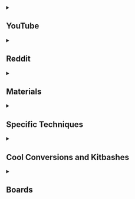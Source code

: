 <details>
  <summary><h2>YouTube</h2></summary>

* ### Mainly Painting
  * [52 Miniatures](https://www.youtube.com/c/52Miniatures)
  * [Lyla Mev - The Mini Witch](https://www.youtube.com/c/LylaMev)
  * [Zumikito Miniatures](https://www.youtube.com/c/Zumikito)
  * [Trovarion Miniatures](https://www.youtube.com/c/trovarion/videos)
  * [The Gallery of Colours](https://www.youtube.com/c/TheGalleryofColours)
  * [Spen's Painting](https://www.youtube.com/c/SpensPainting)
  * [Miniac](https://www.youtube.com/c/Miniac)
  * [Midwinter Minis](https://www.youtube.com/c/MidwinterMinis)
  * [MarcoFrisoniNJM](https://www.youtube.com/c/MarcoFrisoniNJM)
  * [Dana Howl](https://www.youtube.com/c/DanaHowl)
  * [Benji’s Hobbies](https://www.youtube.com/c/Benji%E2%80%99sHobbies)
  * [Duncan Rhodes Painting Academy](https://www.youtube.com/c/DuncanRhodesPaintingAcademy)
  * [Doctor Faust's Painting Clinic](https://www.youtube.com/c/ThePaintingClinic)
  * [Swords and Brushes](https://www.youtube.com/c/SwordsandBrushes)
  * [Paint to Life](https://www.youtube.com/c/Paint2Life) - Painting D&D minis
* ### Painting & Crafting
  * [Eric's Hobby Workshop](https://www.youtube.com/c/EricsHobbyWorkshop)
  * [The Pickle Jar](https://www.youtube.com/c/ThePickleJar)
  * [Squidmar Miniatures](https://www.youtube.com/c/SquidmarMiniatures)
  * [Slayer Miniatures](https://www.youtube.com/c/SlayerMiniatures)
  * [Realm of the Liche King](https://www.youtube.com/c/RealmoftheLicheKing)
  * [Pete The Wargamer](https://www.youtube.com/c/TheWarGamerChannel)
  * [Ninjon](https://www.youtube.com/c/Ninjon)
  * [Goobertown Hobbies](https://www.youtube.com/c/GoobertownHobbies)
  * [Geek Gaming Scenics](https://www.youtube.com/c/GeekGamingScenics)
  * [eBay Miniature Rescues](https://www.youtube.com/c/eBayMiniatureRescues)
  * [Devs & Dice](https://www.youtube.com/c/DevsDice)
  * [Broadsword Wargaming](https://www.youtube.com/c/BroadswordWargaming)
  * [Vince Venturella](https://www.youtube.com/c/VinceVenturella/videos)
  * [Magrathea Builder Of Worlds](https://www.youtube.com/channel/UC-PbaIjLxrQ4iSpRxCJG0AA)
  * [TheDMsCraft](https://www.youtube.com/c/theDMsCraft)
  * [Broadsword Wargaming](https://www.youtube.com/c/BroadswordWargaming)
  * [Chimera Wargaming](https://www.youtube.com/c/ChimeraWargaming)
* ### Mainly Crafting
  * [Zorpazorp](https://www.youtube.com/c/Zorpazorp)
  * [Wyloch's Armory](https://www.youtube.com/c/WylochsCraftingVids)
  * [Tom Mason](https://www.youtube.com/c/TomMasonSculptor) - Sculpting minis
  * [Toasthammer](https://www.youtube.com/channel/UC9ZlgG9IQYBBQ1igVXLGb3g) - kitbashing
  * [TheTerrainTutor](https://www.youtube.com/c/TheTerrainTutor)
  * [RP Archive](https://www.youtube.com/c/RPArchiveOfficial)
  * [Real Terrain Hobbies](https://www.youtube.com/c/RealTerrainHobbies)
  * [Platypus Scotsman](https://www.youtube.com/c/PlatypusScotsman)
  * [Nerdforge](https://www.youtube.com/c/Nerdforge)
  * [NerdCraftHQ](https://www.youtube.com/c/NerdCraftHQ)
  * [Miscast](https://www.youtube.com/c/Miscast)
  * [Knarb Makes](https://www.youtube.com/c/KnarbMakes/videos)
  * [Kitbosh](https://www.youtube.com/channel/UCz_GfvTNbg1vsLFqN6yHvXQ) - Detailed kitbashing videos
  * [Jam's Mini Mods](https://www.youtube.com/channel/UCUGJGCz08aTQr03jAR532qA)
  * [Franky D. Crafter](https://www.youtube.com/c/FrankyDCrafter)
  * [Conjured Craft](https://www.youtube.com/c/ConjuredCraft)
  * [Black Magic Craft](https://www.youtube.com/c/BlackMagicCraftOfficial)
  * [Berserkerworks](https://www.youtube.com/c/Berserkerworks/videos)
  * [Sean Counley](https://www.youtube.com/user/abscnth)
  * [Studson Studio](https://www.youtube.com/c/StudsonStudio) - mostly dioramas, a lot of great techniques and ideas
  * [Mechanical Fiend](https://www.youtube.com/c/MechanicalFiend) - mostly dioramas and other art forms, a lot of great techniques and ideas
  * [Bill Making Stuff](https://www.youtube.com/c/BillMakingStuff)
  * [The Terrain Tutor](https://www.youtube.com/c/TheTerrainTutor) - He also has a [book](https://www.ironheartartisans.com/shop/terrain-essentials-by-mel-bose-hardback-book/)
  * [Mister Waugh Media](https://www.youtube.com/user/misterwaughmusic) - new/young channel has some promise, guy has shown off some cool stuff on reddit.
  * [Bard's Craft](https://www.youtube.com/c/BardsCraft) - Now defunct? lots of good tutorials and ideas
  * [Crooked Staff Terrain](https://www.youtube.com/c/CrookedStaffTerrain)
  * [playllist on model building](https://www.youtube.com/watch?v=ZBWxp0kMJYY&list=PLuJj3iQpiK3sEB0dAQND_ZfBKrkhMmK0P)
  * [BK Miniatures](https://www.youtube.com/channel/UCMh24_XWTie0ab33rM-sbPw)
  * [Doctor Cranky's Lab-RAT-ory](https://www.youtube.com/c/DoctorCrankysLabRATory/videos)
  * [Tabletop Lenny's Terrain](https://www.youtube.com/c/TabletopLenny-Wargaming-Terrain-Tabletop-Gelaende)
  * [Boylei Hobby Time](https://www.youtube.com/c/BoyleiHobbyTime)
  * [Max DM Crafting](https://www.youtube.com/c/MaxDMCrafting)
  * [Kaypea Creations](https://www.youtube.com/c/KaypeaCreations) - Mostly making models of a larger than miniture game scale.
  * [Tucktuk's Trinkets and Terrain](https://www.youtube.com/c/TucktuksTrinketsandTerrain)
* ### Scale Modeling  
  * [Luke Towan](https://www.youtube.com/c/LukeTowan) - Detailed scale modeling 
  * [scale Hangar 182](https://www.youtube.com/c/ScaleHangar182) - scale modeling
  * [Night Shift Scale Models](https://www.youtube.com/c/NightShiftScaleModels)
  * [RJMODELS](https://www.youtube.com/user/RJMODELS)
  * [Kathy Millatt](https://www.youtube.com/c/KathyMillatt)
  * [Flying Raven Studios](https://www.youtube.com/c/FlyingRavenStudios)
* ### General
  * [Trapped Under Plastic](https://www.youtube.com/c/trappedunderplastic)
  * [Paint Bravely The Podcast](https://www.youtube.com/c/PaintBravelyThePodcast)
  * [EonsOfBattle](https://www.youtube.com/c/EonsOfBattle)
* ### Mostly WarHammer
  * [IDICBeer 40k - Necrons and More](https://www.youtube.com/c/IDICBeer/videos)
  * [C M Wargames](https://www.youtube.com/c/CMWargames)
  * [Twisted Dice](https://www.youtube.com/c/TwistedDice)
  * [6+ Stevo](https://www.youtube.com/c/6Stevo)
  * [Baldermort’s Guide to Warhammer](https://www.youtube.com/channel/UCdpGd0jls7VQh6LvcZT_p1A)
  * [Black Toad Studio](https://www.youtube.com/c/BlackToadStudio)
  * [Big Mek Danskull](https://www.youtube.com/c/BigMekDanskull)
  * [LetsMakeItOrkie](https://www.youtube.com/channel/UCgH0NJRwBv-fot3oUd3np1w)
  * [Planet 40k](https://www.youtube.com/c/Planet40K)
  * [Billion Dollar Clown Farm](https://www.youtube.com/channel/UCiI_XuSHu2XuoIzuQY2vV1g) - Has some painting
  
</details>


<details>
  <summary><h2>Reddit</h2></summary>

* ### General
  * [Miniature Sculpting](https://old.reddit.com/r/miniaturesculpting/)
  * [Mini Painting](https://old.reddit.com/r/minipainting/)
  * [Mini Swap](https://old.reddit.com/r/Miniswap/)
  * [Printed Minis](https://old.reddit.com/r/PrintedMinis/) - even though it's 3d printing related, there is a lot of other stuff making it a more general sub in my mind.
  * [Terrain Building](https://old.reddit.com/r/TerrainBuilding/)
  * [Wargames](https://old.reddit.com/r/wargames/)
  * [Wargaming](https://old.reddit.com/r/wargaming/)
* ### Games
  * [frostgrave](https://old.reddit.com/r/frostgrave/)
  * [gaslands](https://old.reddit.com/r/gaslands/)
* ### 3d Printing
  * [3d Printed Warhammer](https://old.reddit.com/r/3dPrintedWarhammer/)
  * [3d Printers](https://old.reddit.com/r/3dprinters/)
  * [3D Printing](https://old.reddit.com/r/3Dprinting/)
  * [cults3d](https://old.reddit.com/r/cults3d/) - cults3d is a shitty service, it's not great for the creator, but there is still some good stuff on there.
  * [Open Forge](https://old.reddit.com/r/OpenForge/) - type of terrain
  * [Resin Printing](https://old.reddit.com/r/resinprinting/)
  * #### Manufactures
    * [Anycubic Photon](https://old.reddit.com/r/AnycubicPhoton/)
    * [Phrozen](https://old.reddit.com/r/Phrozen/)

</details>

<details>
  <summary><h2>Materials</h2></summary>

* [Paint comparisons](https://slothborg.github.io/paint-conversion/) - It is a fork of [this list](https://redgrimm.github.io/paint-conversion/), I am adding to
* [Paint range compatibility chart](https://www.dakkadakka.com/wiki/en/paint_range_compatibility_chart)
* [Paint Comparison Chart](https://herrickgames.com/pages/paint-comparison-chart.html)
* [Citadel Contrast & Army Painter Speedpaint comparisons by Dana Howl](https://howlcorp.com/colors) - She has a afew videos about it [here](https://www.youtube.com/watch?v=HLn7U_CgD_Y) and [here](https://www.youtube.com/watch?v=srUSz8cPqTo)
* [Review of Vallejo's XPRESS COLOR](https://www.youtube.com/watch?v=hu-LOws7suU)
* [FolkArt Pure](https://www.michaels.com/folkart-pure-artist-pigment-2oz/M20001827.html) A line of mostly pure pigment paints, that are cheap. Great when mixed with acrylic medium / water.
* #### Single Pigment Contrast paints
  * Bad Moon Yellow
  * Imperial Fist
  * Magmadroth Flame
  * Baal Red
  * Doomfire Magenta
  * Leviathan Purple
  * Aeldari Emerald
  * [source](https://youtu.be/Z8Gyd3DdFgg?t=126)
* #### Golden So Flat
  * [Dana Howl's review](https://www.youtube.com/watch?v=Rl4i3gNwbCA)
  * [Ninjon's review](https://www.youtube.com/watch?v=iLkSQjG9oLg)
  * [Vince Venturella](https://www.youtube.com/watch?v=__WT-HEffNQ)
* ### AP Speedpaints
  * [Goobertown Hobbies's review](https://www.youtube.com/watch?v=zsHGUAAi420)
  * [EonsOfBattle's review](https://www.youtube.com/watch?v=Bu8gfboxgwo)
  * [Dana Howl's review](https://www.youtube.com/watch?v=srUSz8cPqTo)
  * [Squidmar Miniatures's review](https://www.youtube.com/watch?v=a8TtVSVTpDo)
* ### Duncan's Paints
  * [Goobertown Hobbies's review](https://www.youtube.com/watch?v=i_ic0lb630k)
* DIY Contrast Paint  
  * 50 / 50 mix of flow improver & matte medium + Paint
  * or
  * Mix of Acrylic ink + matte medium + flow improver
* DIY Crackle Paint  
  * Concrete pigment
  * very finely ground coffee
  * acrylic paint
  * dilute with water to a paste

</details>

<details>
  <summary><h2>Specific Techniques</h2></summary>

* [NMM Steel](https://i.redd.it/sevo2tnly7u71.jpg)
* [Painting Wood](https://www.youtube.com/watch?v=xyi8PhLjXIE&t=252s) 
* [Painting Undead](https://www.youtube.com/watch?v=rGaga9AyJ78)
* [Painting Marble](https://www.youtube.com/watch?v=_GDw4bOA2_Y)
* [Rust effect with real rust](https://www.youtube.com/watch?v=ZiQcWaPqPPk)
* DIY Sculptamold - 1:1 Blown in insulation & Plaster of Paris
* DIY Texture Paste
  * Acrylic caulking
  * Water / rubbing alcohol
  * Texture material (backing soda, sand, sawdust, coffee, tea, etc.)
  * Paint
* DIY Mod Podge
  * 50/50 mix of Minwax Polycrylic and High Grade PVA, thinned as needed with water.
* [Linen Tents](https://www.youtube.com/watch?v=d9CZoLcwdvA)
* Leather - shop towels and pva if you want a leather/tent look... good tutorial from BMC and Real Terrain Hobbies on doing that
* ### Gap filling
  * Green stuff, Miliput or Greenstuff & Milliput
    * Requires some sculpting, and polishing
  * Super glue + Baking Soda
    * Great for small gaps!
    * Great for resin / plastic
    * Does result in a rocky / stone like texture
  * Sprue Goo
    * mix bits of sprue with plastic glue / cement wait for it to disolve then use it as liquid plastic
* ### Trees
  * Upgrading holiday decorative trees
    * Get cheap declarative trees.
    * Clean, with warm water and brush
    * Dip in 50/50 water pva glue
    * Flock
    * Spray with water
    * Spray with 80/20 water pva glue
    * Paint!
    * Clear coat
  * [Seafoam and armatures](https://www.youtube.com/watch?v=DEsOFAKCon8)
 * [Salt Chipping / Salt Masking - Tutorial](https://makezine.com/2021/10/06/distressed-sign-using-salt-spray-paint/)
 * [Salt Chipping / Salt Masking - Video](https://www.youtube.com/watch?v=Nm7SIpaaU24&t=934s)  
* [Gaslands Cars](https://www.youtube.com/watch?v=Nm7SIpaaU24)
* ### DIY Battle mats
  * Coat a fabric drop cloth in a layer or two of acrylic caulking
    * OPTIONAL - Use a wet plastic bag to stipple a second layer of caulking for texture
    * OPTIONAL - Use a VERY wet texture roller to texture the mat
    * OPTIONAL - paint on a mixture of PVA glue and sand or baking soda for extra texture
  * Paint the “battle mat”
  * Optionally give it a seal coat
 * [Cheap Basing materia](https://www.youtube.com/watch?v=duDjTX6-abw)
 * Flesh Goop
   * PVA glue
   * Drop superglue over it
   * After it starts reacting, move it around with a toothpick 
   * Add ink for color
 * [Adam Savage Learns Grass Flocking at Wētā Workshop!](https://www.youtube.com/watch?v=2cZbx8edQPM)
 * [Fire, gas, fog etc using cotton balls](https://www.youtube.com/watch?v=JNquk-vooy0)
 * [Painting Fire with AP speed paints](https://www.youtube.com/watch?v=ooLoU4bXICU) 
 * ### Basing
  * [Broad Sword Gaming - miniature basing guide](https://www.youtube.com/watch?v=-kWCXJzMHtw)
  * [EonsOfBattle - basing playlist](https://www.youtube.com/watch?v=ZMeYxSVcF8I&list=PLX1fXqW4h5RRcMWPdKQaOoskc-XsyeV9Z)
  
  
</details>

<details>
  <summary><h2>Cool Conversions and Kitbashes</h2></summary>

* [Overgrown Necrons](https://www.youtube.com/watch?v=XLKxW_p31cI)
* [Fungal Sylvaneth](https://www.youtube.com/watch?v=dnkiXTgtGdk)
* [Clown Gloomspite Gitz](https://www.youtube.com/watch?v=efi5tOlQ_Fc&list=PLn_wcmo3Ol05D1UNbaKrsRdLWcSTehoK7)
* [Scratch Built ORK Army](https://www.youtube.com/watch?v=PD390AZbsdc)
* [Miscast's - The Nurgle Diaries](https://www.youtube.com/watch?v=vyv9RK74eAM&list=PLiWIXKdHWWrsBLFAyPu1BpxxnHdlutZD-)
* Monster Bash I
  * [Miscast](https://www.youtube.com/watch?v=6FBVWLdCIq0)
  * [Berserkerworks](https://www.youtube.com/watch?v=xhsBqN73HPQ)
  * [Raqrex Art](https://www.youtube.com/watch?v=JjLkboZz3pg)
  * [NerdCraftHQ](https://www.youtube.com/watch?v=A3UjhTFf0f4)
* [Monster Bash I](https://www.youtube.com/watch?v=vyv9RK74eAM&list=PLiWIXKdHWWrsBLFAyPu1BpxxnHdlutZD-)
* [Monster Bash II](https://www.youtube.com/playlist?list=PLiWIXKdHWWrttB8sTsHdc3ClLe0A5pMRz)
* [Monster Bash III](https://www.youtube.com/playlist?list=PLiWIXKdHWWrul0yjNsjfGYJBCX6bhTzd3)

</details>

<details>
  <summary><h2>Boards</h2></summary>

* [Devs & Dice - Mordheim board](https://www.youtube.com/watch?v=G4f2-iMuUG4)
* [Lybbans miniatures - Ruind City part 1](https://www.youtube.com/watch?v=G4f2-iMuUG4)
* [Lybbans miniatures - Ruind City part 2](https://www.youtube.com/watch?v=3yo6tlXbo8k)
* [Lybbans miniatures - Port](https://www.youtube.com/watch?v=vw96MC57YRo)
* [Sean Counley - EVA Board](https://www.youtube.com/watch?v=4gRp6XluyWY)
* [Sean Counley - Modular City](https://www.youtube.com/watch?v=uVBmKZgM9ts)
* [Real Terrain Hobbies - River Board](https://www.youtube.com/watch?v=jlC0EGsGPHg)
* [Real Terrain Hobbies - The Shire Board](https://www.youtube.com/watch?v=ygb7wNOQnIs)
* [Geek Gaming Scenics - One day board build](https://www.youtube.com/watch?v=4W5I9LN1IAo)
* [Miscast - Board](https://www.youtube.com/watch?v=5VC6wCHOyDk)
* [Zorpazorp - Minas Titith](https://www.youtube.com/watch?v=y3hXZUf3G_g&list=PLpEedkt7FKTkUFtJFyYUxWZgv7QosfQzJ)
* [Zorpazorp - Rohan & Edoras](https://www.youtube.com/watch?v=TMaw_Fi6Ao0&list=PLpEedkt7FKTmZu7FOGPeq6A5UfE0FFPi1)
* [Broken Terrain - Modular Magnetic Village](https://www.youtube.com/watch?v=FEYiqwRs1MA)

</details>
